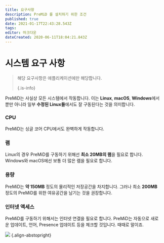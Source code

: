 ```yaml
---
title: 요구사항
description: PreMiD 를 설치하기 위한 조건
published: true
date: 2021-01-17T22:43:28.543Z
tags:
editor: 마크다운
dateCreated: 2020-06-11T18:04:21.843Z
---
```


# 시스템 요구 사항

> 해당 요구사항은 애플리케이션에만 해당합니다. 
> 
> {.is-info}

PreMiD는 사실상 모든 시스템에서 작동합니다. 이는 **Linux**, **macOS**, **Windows**에서 뿐만 아니라 일부 **수정된 Linux들**에서도 잘 구동된다는 것을 의미합니다.

### CPU
PreMiD는 싱글 코어 CPU에서도 완벽하게 작동합니다.

### 램
Linux의 경우 PreMiD를 구동하기 위해선 **최소 20MB의 램**을 필요로 합니다. Windows와 macOS에선 보통 더 많은 램을 필요로 합니다.

### 용량
PreMiD는 **약 150MB** 정도의 물리적인 저장공간을 차지합니다. 그러나 최소 **200MB**정도의 PreMiD를 위한 여유공간을 남기는 것을 권장합니다.

### 인터넷 액세스
PreMiD를 구동하기 위해서는 인터넷 연결을 필요로 합니다. PreMiD는 자동으로 새로운 업데이트, 언어, Presence 업데이트 등을 체크할 것입니다. 때때로 말이죠.

![](https://a.icons8.com/ViUXyjOj/f4tFww/svg.svg) {.align-abstopright}